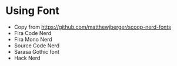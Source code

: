 # Using Font

-  Copy from https://github.com/matthewjberger/scoop-nerd-fonts
- Fira Code Nerd
- Fira Mono Nerd
- Source Code Nerd
- Sarasa Gothic font
- Hack Nerd
